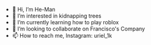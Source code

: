- 👋 Hi, I’m He-Man
- 👀 I’m interested in kidnapping trees
- 🌱 I’m currently learning how to play roblox
- 💞️ I’m looking to collaborate on Francisco's Company
- 📫 How to reach me, Instagram: uriel_1k

<!---
Uriel17k/Uriel17k is a ✨ special ✨ repository because its `README.md` (this file) appears on your GitHub profile.
You can click the Preview link to take a look at your changes.
--->
